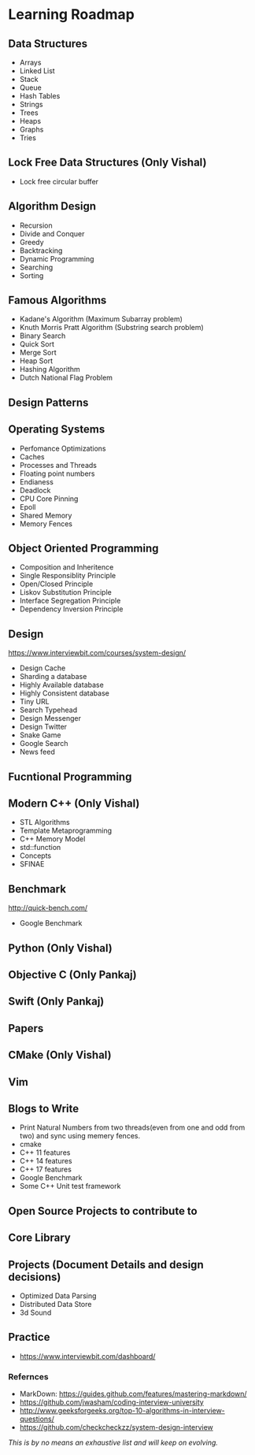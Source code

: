 # Learning Roadmap 

## Data Structures
* Arrays
* Linked List
* Stack
* Queue
* Hash Tables
* Strings
* Trees
* Heaps
* Graphs
* Tries

## Lock Free Data Structures (Only Vishal)
* Lock free circular buffer

## Algorithm Design
* Recursion
* Divide and Conquer
* Greedy
* Backtracking
* Dynamic Programming
* Searching
* Sorting

## Famous Algorithms
* Kadane's Algorithm (Maximum Subarray problem)
* Knuth Morris Pratt Algorithm (Substring search problem)
* Binary Search
* Quick Sort
* Merge Sort
* Heap Sort
* Hashing Algorithm
* Dutch National Flag Problem

## Design Patterns

## Operating Systems 
* Perfomance Optimizations
* Caches
* Processes and Threads
* Floating point numbers
* Endianess
* Deadlock
* CPU Core Pinning
* Epoll
* Shared Memory
* Memory Fences

## Object Oriented Programming
* Composition and Inheritence
* Single Responsiblity Principle
* Open/Closed Principle
* Liskov Substitution Principle
* Interface Segregation Principle
* Dependency Inversion Principle

## Design
https://www.interviewbit.com/courses/system-design/
* Design Cache
* Sharding a database
* Highly Available database
* Highly Consistent database
* Tiny URL
* Search Typehead
* Design Messenger
* Design Twitter
* Snake Game
* Google Search
* News feed

## Fucntional Programming

## Modern C++ (Only Vishal)
* STL Algorithms
* Template Metaprogramming
* C++ Memory Model
* std::function
* Concepts
* SFINAE

## Benchmark
http://quick-bench.com/
* Google Benchmark

## Python (Only Vishal)

## Objective C (Only Pankaj)

## Swift (Only Pankaj)

## Papers

## CMake (Only Vishal)

## Vim

## Blogs to Write
* Print Natural Numbers from two threads(even from one and odd from two) and sync using memery fences.
* cmake
* C++ 11 features
* C++ 14 features
* C++ 17 features
* Google Benchmark
* Some C++ Unit test framework

## Open Source Projects to contribute to

## Core Library

## Projects (Document Details and design decisions)
* Optimized Data Parsing
* Distributed Data Store
* 3d Sound

## Practice
* https://www.interviewbit.com/dashboard/

### Refernces
* MarkDown: 
  https://guides.github.com/features/mastering-markdown/
* https://github.com/jwasham/coding-interview-university
* http://www.geeksforgeeks.org/top-10-algorithms-in-interview-questions/
* https://github.com/checkcheckzz/system-design-interview

*This is by no means an exhaustive list and will keep on evolving.*

